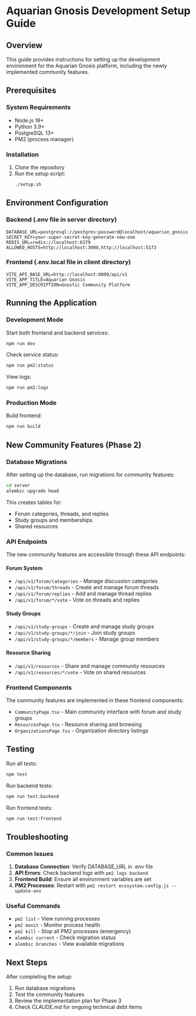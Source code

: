 # Aquarian Gnosis Development Setup Guide

## Overview
This guide provides instructions for setting up the development environment for the Aquarian Gnosis platform, including the newly implemented community features.

## Prerequisites

### System Requirements
- Node.js 18+
- Python 3.9+
- PostgreSQL 13+
- PM2 (process manager)

### Installation
1. Clone the repository
2. Run the setup script:
   ```bash
   ./setup.sh
   ```

## Environment Configuration

### Backend (.env file in server directory)
```
DATABASE_URL=postgresql://postgres:password@localhost/aquarian_gnosis
SECRET_KEY=your-super-secret-key-generate-new-one
REDIS_URL=redis://localhost:6379
ALLOWED_HOSTS=http://localhost:3000,http://localhost:5173
```

### Frontend (.env.local file in client directory)
```
VITE_API_BASE_URL=http://localhost:8000/api/v1
VITE_APP_TITLE=Aquarian Gnosis
VITE_APP_DESCRIPTION=Gnostic Community Platform
```

## Running the Application

### Development Mode
Start both frontend and backend services:
```bash
npm run dev
```

Check service status:
```bash
npm run pm2:status
```

View logs:
```bash
npm run pm2:logs
```

### Production Mode
Build frontend:
```bash
npm run build
```

## New Community Features (Phase 2)

### Database Migrations
After setting up the database, run migrations for community features:
```bash
cd server
alembic upgrade head
```

This creates tables for:
- Forum categories, threads, and replies
- Study groups and memberships
- Shared resources

### API Endpoints
The new community features are accessible through these API endpoints:

#### Forum System
- `/api/v1/forum/categories` - Manage discussion categories
- `/api/v1/forum/threads` - Create and manage forum threads
- `/api/v1/forum/replies` - Add and manage thread replies
- `/api/v1/forum/*/vote` - Vote on threads and replies

#### Study Groups
- `/api/v1/study-groups` - Create and manage study groups
- `/api/v1/study-groups/*/join` - Join study groups
- `/api/v1/study-groups/*/members` - Manage group members

#### Resource Sharing
- `/api/v1/resources` - Share and manage community resources
- `/api/v1/resources/*/vote` - Vote on shared resources

### Frontend Components
The community features are implemented in these frontend components:
- `CommunityPage.tsx` - Main community interface with forum and study groups
- `ResourcesPage.tsx` - Resource sharing and browsing
- `OrganizationsPage.tsx` - Organization directory listings

## Testing

Run all tests:
```bash
npm test
```

Run backend tests:
```bash
npm run test:backend
```

Run frontend tests:
```bash
npm run test:frontend
```

## Troubleshooting

### Common Issues
1. **Database Connection**: Verify DATABASE_URL in .env file
2. **API Errors**: Check backend logs with `pm2 logs backend`
3. **Frontend Build**: Ensure all environment variables are set
4. **PM2 Processes**: Restart with `pm2 restart ecosystem.config.js --update-env`

### Useful Commands
- `pm2 list` - View running processes
- `pm2 monit` - Monitor process health
- `pm2 kill` - Stop all PM2 processes (emergency)
- `alembic current` - Check migration status
- `alembic branches` - View available migrations

## Next Steps

After completing the setup:
1. Run database migrations
2. Test the community features
3. Review the implementation plan for Phase 3
4. Check CLAUDE.md for ongoing technical debt items

